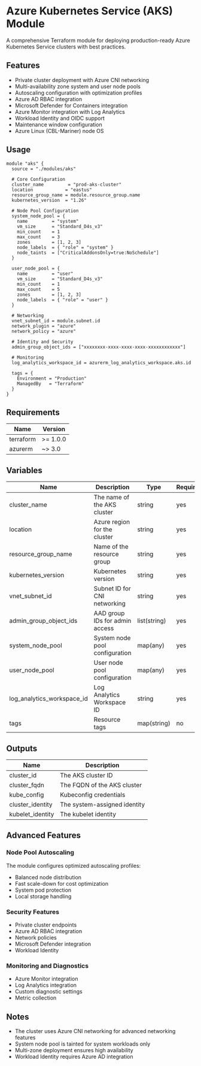# Azure Kubernetes Service (AKS) Module

A comprehensive Terraform module for deploying production-ready Azure Kubernetes Service clusters with best practices.

## Features

- Private cluster deployment with Azure CNI networking
- Multi-availability zone system and user node pools
- Autoscaling configuration with optimization profiles
- Azure AD RBAC integration
- Microsoft Defender for Containers integration
- Azure Monitor integration with Log Analytics
- Workload Identity and OIDC support
- Maintenance window configuration
- Azure Linux (CBL-Mariner) node OS

## Usage

```hcl
module "aks" {
  source = "./modules/aks"

  # Core Configuration
  cluster_name         = "prod-aks-cluster"
  location            = "eastus"
  resource_group_name = module.resource_group.name
  kubernetes_version  = "1.26"

  # Node Pool Configuration
  system_node_pool = {
    name         = "system"
    vm_size      = "Standard_D4s_v3"
    min_count    = 1
    max_count    = 3
    zones        = [1, 2, 3]
    node_labels  = { "role" = "system" }
    node_taints  = ["CriticalAddonsOnly=true:NoSchedule"]
  }

  user_node_pool = {
    name         = "user"
    vm_size      = "Standard_D4s_v3"
    min_count    = 1
    max_count    = 5
    zones        = [1, 2, 3]
    node_labels  = { "role" = "user" }
  }

  # Networking
  vnet_subnet_id = module.subnet.id
  network_plugin = "azure"
  network_policy = "azure"
  
  # Identity and Security
  admin_group_object_ids = ["xxxxxxxx-xxxx-xxxx-xxxx-xxxxxxxxxxxx"]
  
  # Monitoring
  log_analytics_workspace_id = azurerm_log_analytics_workspace.aks.id

  tags = {
    Environment = "Production"
    ManagedBy   = "Terraform"
  }
}
```

## Requirements

| Name | Version |
|------|---------|
| terraform | >= 1.0.0 |
| azurerm | ~> 3.0 |

## Variables

| Name | Description | Type | Required | Default |
|------|-------------|------|----------|---------|
| cluster_name | The name of the AKS cluster | string | yes | - |
| location | Azure region for the cluster | string | yes | - |
| resource_group_name | Name of the resource group | string | yes | - |
| kubernetes_version | Kubernetes version | string | yes | - |
| vnet_subnet_id | Subnet ID for CNI networking | string | yes | - |
| admin_group_object_ids | AAD group IDs for admin access | list(string) | yes | - |
| system_node_pool | System node pool configuration | map(any) | yes | {} |
| user_node_pool | User node pool configuration | map(any) | yes | {} |
| log_analytics_workspace_id | Log Analytics Workspace ID | string | yes | - |
| tags | Resource tags | map(string) | no | {} |

## Outputs

| Name | Description |
|------|-------------|
| cluster_id | The AKS cluster ID |
| cluster_fqdn | The FQDN of the AKS cluster |
| kube_config | Kubeconfig credentials |
| cluster_identity | The system-assigned identity |
| kubelet_identity | The kubelet identity |

## Advanced Features

### Node Pool Autoscaling
The module configures optimized autoscaling profiles:
- Balanced node distribution
- Fast scale-down for cost optimization
- System pod protection
- Local storage handling

### Security Features
- Private cluster endpoints
- Azure AD RBAC integration
- Network policies
- Microsoft Defender integration
- Workload Identity

### Monitoring and Diagnostics
- Azure Monitor integration
- Log Analytics integration
- Custom diagnostic settings
- Metric collection

## Notes

- The cluster uses Azure CNI networking for advanced networking features
- System node pool is tainted for system workloads only
- Multi-zone deployment ensures high availability
- Workload Identity requires Azure AD integration